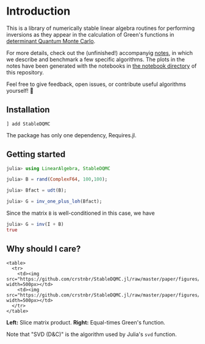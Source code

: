 # Introduction

This is a library of numerically stable linear algebra routines for performing inversions as they appear in the calculation of Green's functions in [determinant Quantum Monte Carlo](https://en.wikipedia.org/wiki/Quantum_Monte_Carlo).

For more details, check out the (unfinished!) accompanyig [notes](https://github.com/crstnbr/StableDQMC.jl/raw/master/paper/stabilization.pdf), in which we describe and benchmark a few specific algorithms. The plots in the notes have been generated with the notebooks in [the notebook directory](https://github.com/crstnbr/StableDQMC.jl/tree/master/notebooks) of this repository.

Feel free to give feedback, open issues, or contribute useful algorithms yourself! 🙂

## Installation

```
] add StableDQMC
```

The package has only one dependency, Requires.jl.

## Getting started

```julia
julia> using LinearAlgebra, StableDQMC

julia> B = rand(ComplexF64, 100,100);

julia> Bfact = udt(B);

julia> G = inv_one_plus_loh(Bfact);
```

Since the matrix `B` is well-conditioned in this case, we have

```julia
julia> G ≈ inv(I + B)
true
```

## Why should I care?

```@raw html
<table>
  <tr>
    <td><img src="https://github.com/crstnbr/StableDQMC.jl/raw/master/paper/figures/naive_vs_stable.png" width=500px></td>
    <td><img src="https://github.com/crstnbr/StableDQMC.jl/raw/master/paper/figures/decomp_comparison_simple.png" width=500px></td>
  </tr>
</table>
```

**Left:** Slice matrix product. **Right:** Equal-times Green's function.

Note that "SVD (D&C)" is the algorithm used by Julia's `svd` function.
